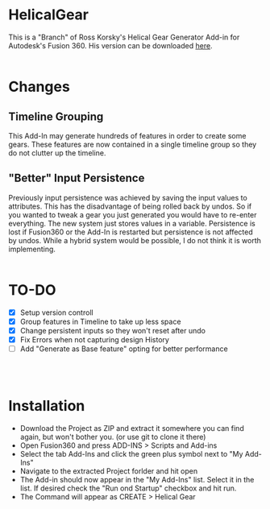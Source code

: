 # HelicalGear

This is a "Branch" of Ross Korsky's Helical Gear Generator Add-in for Autodesk's Fusion 360.
His version can be downloaded [here](https://apps.autodesk.com/FUSION/en/Detail/Index?id=9029586664984391977&os=Mac&appLang=en).
<br>
<br>

# Changes

## Timeline Grouping
This Add-In may generate hundreds of features in order to create some gears.
These features are now contained in a single timeline group so they do not clutter up the timeline.

## "Better" Input Persistence
Previously input persistence was achieved by saving the input values to attributes. This has the disadvantage of being rolled back by undos. So if you wanted to tweak a gear you just generated you would have to re-enter everything.
The new system just stores values in a variable. Persistence is lost if Fusion360 or the Add-In is restarted but persistence is not affected by undos. While a hybrid system would be possible, I do not think it is worth implementing.
<br>
<br>

# TO-DO
* [x] Setup version controll
* [x] Group features in Timeline to take up less space
* [x] Change persistent inputs so they won't reset after undo
* [x] Fix Errors when not capturing design History
* [ ] Add "Generate as Base feature" opting for better performance
<br>
<br>

# Installation
* Download the Project as ZIP and extract it somewhere you can find again, but won't bother you. (or use git to clone it there)
* Open Fusion360 and press ADD-INS > Scripts and Add-ins
* Select the tab Add-Ins and click the green plus symbol next to "My Add-Ins"
* Navigate to the extracted Project forlder and hit open
* The Add-in should now appear in the "My Add-Ins" list. Select it in the list. If desired check the "Run ond Startup" checkbox and hit run.
* The Command will appear as CREATE > Helical Gear
